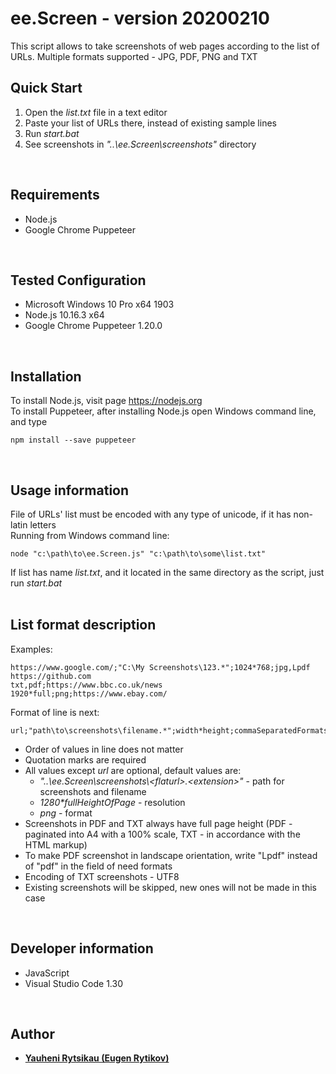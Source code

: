 # ee.Screen - version 20200210
This script allows to take screenshots of web pages according to the list of URLs. Multiple formats supported - JPG, PDF, PNG and TXT
<br>

## Quick Start
1. Open the *list.txt* file in a text editor
2. Paste your list of URLs there, instead of existing sample lines
3. Run *start.bat*
4. See screenshots in *"..\ee.Screen\screenshots\"* directory
<br>

## Requirements
* Node.js
* Google Chrome Puppeteer
<br>

## Tested Configuration
* Microsoft Windows 10 Pro x64 1903
* Node.js 10.16.3 x64
* Google Chrome Puppeteer 1.20.0
<br>

## Installation
To install Node.js, visit page https://nodejs.org<br>
To install Puppeteer, after installing Node.js open Windows command line, and type
```
npm install --save puppeteer
```
<br>

## Usage information
File of URLs' list must be encoded with any type of unicode, if it has non-latin letters<br>
Running from Windows command line:
```
node "c:\path\to\ee.Screen.js" "c:\path\to\some\list.txt"
```
If list has name *list.txt*, and it located in the same directory as the script, just run *start.bat*<br>
<br>

## List format description
Examples:
```
https://www.google.com/;"C:\My Screenshots\123.*";1024*768;jpg,Lpdf
https://github.com
txt,pdf;https://www.bbc.co.uk/news
1920*full;png;https://www.ebay.com/
```
Format of line is next:
```
url;"path\to\screenshots\filename.*";width*height;commaSeparatedFormats
```
* Order of values in line does not matter
* Quotation marks are required
* All values except *url* are optional, default values are:
    - *"..\ee.Screen\screenshots\\<flaturl\>.<extension\>"* - path for screenshots and filename
    - *1280\*fullHeightOfPage* - resolution
    - *png* - format
* Screenshots in PDF and TXT always have full page height (PDF - paginated into A4 with a 100% scale, TXT - in accordance with the HTML markup)
* To make PDF screenshot in landscape orientation, write "Lpdf" instead of "pdf" in the field of need formats
* Encoding of TXT screenshots - UTF8
* Existing screenshots will be skipped, new ones will not be made in this case
<br>

## Developer information
* JavaScript
* Visual Studio Code 1.30
<br>

## Author
* [**Yauheni Rytsikau (Eugen Rytikov)**](https://github.com/rytsikau)
